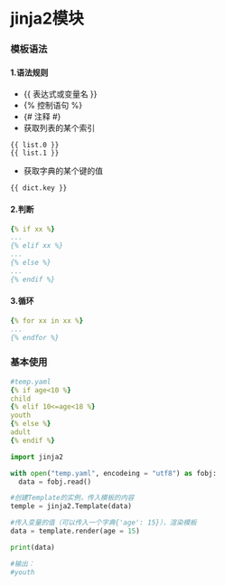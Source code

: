 # jinja2模块
### 模板语法
#### 1.语法规则
* {{ 表达式或变量名 }}
* {% 控制语句 %}
* {# 注释 #}
* 获取列表的某个索引
```
{{ list.0 }}
{{ list.1 }}
```
* 获取字典的某个键的值
```
{{ dict.key }}
```

#### 2.判断
```yaml
{% if xx %}
...
{% elif xx %}
...
{% else %}
...
{% endif %}
```

#### 3.循环
```yaml
{% for xx in xx %}
...
{% endfor %}
```

### 基本使用
```yaml
#temp.yaml
{% if age<10 %}
child
{% elif 10<=age<18 %}
youth
{% else %}
adult
{% endif %}
```
```python
import jinja2

with open("temp.yaml", encodeing = "utf8") as fobj:
  data = fobj.read()

#创建Template的实例，传入模板的内容  
temple = jinja2.Template(data)

#传入变量的值（可以传入一个字典{'age': 15}），渲染模板
data = template.render(age = 15)

print(data)

#输出：
#youth
```
